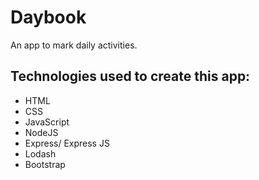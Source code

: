 # Daybook
An app to mark daily activities.  
## Technologies used to create this app:
- HTML
- CSS
- JavaScript
- NodeJS
- Express/ Express JS
- Lodash
- Bootstrap
